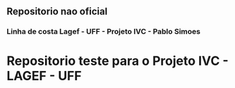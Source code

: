 ## Repositorio nao oficial 
### Linha de costa Lagef - UFF - Projeto IVC - Pablo Simoes

# Repositorio teste para o Projeto IVC - LAGEF - UFF

